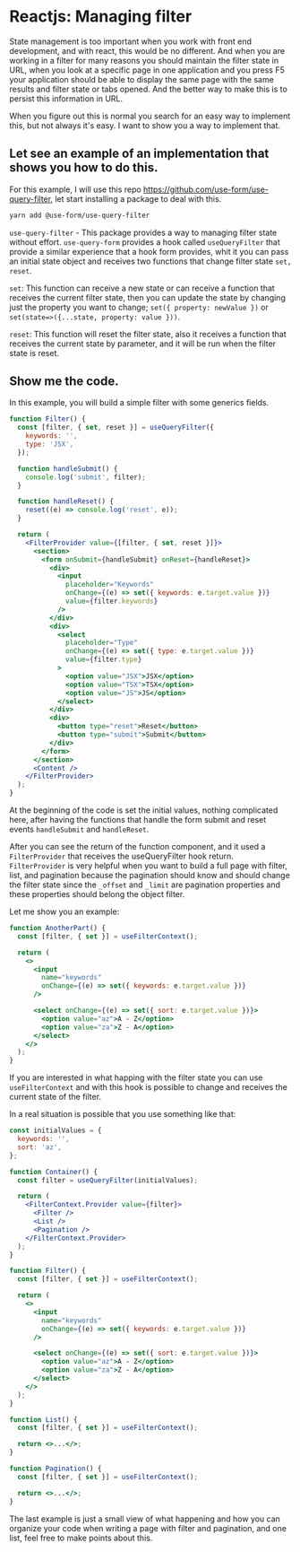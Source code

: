 # Reactjs: Managing filter

State management is too important when you work with front end development, and with react, this would be no different. And when you are working in a filter for many reasons you should maintain the filter state in URL, when you look at a specific page in one application and you press F5 your application should be able to display the same page with the same results and filter state or tabs opened. And the better way to make this is to persist this information in URL.

When you figure out this is normal you search for an easy way to implement this, but not always it's easy. I want to show you a way to implement that.

## Let see an example of an implementation that shows you how to do this.

For this example, I will use this repo https://github.com/use-form/use-query-filter, let start installing a package to deal with this.

```bash
yarn add @use-form/use-query-filter
```

`use-query-filter` - This package provides a way to managing filter state without effort. `use-query-form` provides a hook called `useQueryFilter` that provide a similar experience that a hook form provides, whit it you can pass an initial state object and receives two functions that change filter state `set, reset`.

`set`: This function can receive a new state or can receive a function that receives the current filter state, then you can update the state by changing just the property you want to change; `set({ property: newValue })` or `set(state=>({...state, property: value }))`.

`reset`: This function will reset the filter state, also it receives a function that receives the current state by parameter, and it will be run when the filter state is reset.

## Show me the code.

In this example, you will build a simple filter with some generics fields.

```jsx 
function Filter() {
  const [filter, { set, reset }] = useQueryFilter({
    keywords: '',
    type: 'JSX',
  }); 

  function handleSubmit() {
    console.log('submit', filter);
  }

  function handleReset() {
    reset((e) => console.log('reset', e));
  }

  return (
    <FilterProvider value={[filter, { set, reset }]}>
      <section>
        <form onSubmit={handleSubmit} onReset={handleReset}>
          <div>
            <input
              placeholder="Keywords"
              onChange={(e) => set({ keywords: e.target.value })}
              value={filter.keywords}
            />
          </div>
          <div>
            <select
              placeholder="Type"
              onChange={(e) => set({ type: e.target.value })}
              value={filter.type}
            >
              <option value="JSX">JSX</option>
              <option value="TSX">TSX</option>
              <option value="JS">JS</option>
            </select>
          </div>
          <div>
            <button type="reset">Reset</button>
            <button type="submit">Submit</button>
          </div>
        </form>
      </section>
      <Content />
    </FilterProvider>
  );
}
```

At the beginning of the code is set the initial values, nothing complicated here, after having the functions that handle the form submit and reset events `handleSubmit` and `handleReset`.

After you can see the return of the function component, and it used a `FilterProvider` that receives the useQueryFilter hook return. `FilterProvider` is very helpful when you want to build a full page with filter, list, and pagination because the pagination should know and should change the filter state since the `_offset` and `_limit` are pagination properties and these properties should belong the object filter.

Let me show you an example:

```jsx
function AnotherPart() {
  const [filter, { set }] = useFilterContext();

  return (
    <>
      <input
        name="keywords"
        onChange={(e) => set({ keywords: e.target.value })}
      />

      <select onChange={(e) => set({ sort: e.target.value })}>
        <option value="az">A - Z</option>
        <option value="za">Z - A</option>
      </select>
    </>
  );
}
```

If you are interested in what happing with the filter state you can use `useFilterContext` and with this hook is possible to change and receives the current state of the filter.

In a real situation is possible that you use something like that:

```jsx
const initialValues = {
  keywords: '',
  sort: 'az',
};

function Container() {
  const filter = useQueryFilter(initialValues);

  return (
    <FilterContext.Provider value={filter}>
      <Filter />
      <List />
      <Pagination />
    </FilterContext.Provider>
  );
}
```

```jsx
function Filter() {
  const [filter, { set }] = useFilterContext();

  return (
    <>
      <input
        name="keywords"
        onChange={(e) => set({ keywords: e.target.value })}
      />

      <select onChange={(e) => set({ sort: e.target.value })}>
        <option value="az">A - Z</option>
        <option value="za">Z - A</option>
      </select>
    </>
  );
}
```

```jsx
function List() {
  const [filter, { set }] = useFilterContext();

  return <>...</>;
}
```

```jsx
function Pagination() {
  const [filter, { set }] = useFilterContext();

  return <>...</>;
}
```

The last example is just a small view of what happening and how you can organize your code when writing a page with filter and pagination, and one list, feel free to make points about this.
